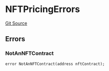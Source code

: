 # NFTPricingErrors
[Git Source](https://github.com/thrackle-io/tron/blob/a0e7b20980bb06404eb010a144cfad3764962831/src/common/IErrors.sol)


## Errors
### NotAnNFTContract

```solidity
error NotAnNFTContract(address nftContract);
```

